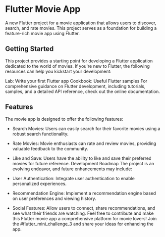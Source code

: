 # Flutter Movie App

A new Flutter project for a movie application that allows users to discover, search, and rate movies. This project serves as a foundation for building a feature-rich movie app using Flutter.

## Getting Started

This project provides a starting point for developing a Flutter application dedicated to the world of movies. If you're new to Flutter, the following resources can help you kickstart your development:

Lab: Write your first Flutter app
Cookbook: Useful Flutter samples
For comprehensive guidance on Flutter development, including tutorials, samples, and a detailed API reference, check out the online documentation.

## Features

The movie app is designed to offer the following features:

- Search Movies: Users can easily search for their favorite movies using a robust search functionality.
- Rate Movies: Movie enthusiasts can rate and review movies, providing valuable feedback to the community.
- Like and Save: Users have the ability to like and save their preferred movies for future reference.
Development Roadmap
The project is an evolving endeavor, and future enhancements may include:

- User Authentication: Integrate user authentication to enable personalized experiences.
- Recommendation Engine: Implement a recommendation engine based on user preferences and viewing history.
- Social Features: Allow users to connect, share recommendations, and see what their friends are watching.
Feel free to contribute and make this Flutter movie app a comprehensive platform for movie lovers! Join the #flutter_mini_challenge_3 and share your ideas for enhancing the app.





